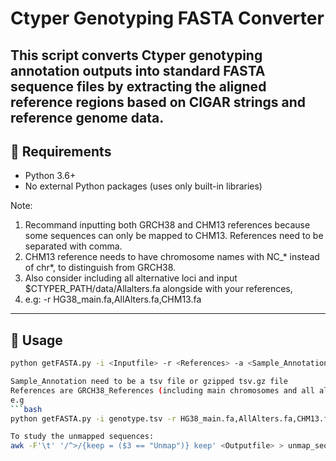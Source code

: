 # Ctyper Genotyping FASTA Converter

This script converts Ctyper genotyping annotation outputs into standard FASTA sequence files by extracting the aligned reference regions based on CIGAR strings and reference genome data.
---

## 🔧 Requirements

- Python 3.6+
- No external Python packages (uses only built-in libraries)

Note:
1. Recommand inputting both GRCH38 and CHM13 references because some sequences can only be mapped to CHM13. References need to be separated with comma.
2. CHM13 reference needs to have chromosome names with NC_* instead of chr*, to distinguish from GRCH38.
3. Also consider including all alternative loci and input $CTYPER_PATH/data/Allalters.fa alongside with your references,
4. e.g:  -r HG38_main.fa,AllAlters.fa,CHM13.fa
---

## 🚀 Usage

```bash
python getFASTA.py -i <Inputfile> -r <References> -a <Sample_Annotation> -o <Outputfile>

Sample_Annotation need to be a tsv file or gzipped tsv.gz file
References are GRCH38_References (including main chromosomes and all alternative loci) ,can be single or multiple fasta files (comma separated).
e.g 
```bash
python getFASTA.py -i genotype.tsv -r HG38_main.fa,AllAlters.fa,CHM13.fa -a PangenomeAlleles_annotationfix.tsv.gz -o output.fa

To study the unmapped sequences:
awk -F'\t' '/^>/{keep = ($3 == "Unmap")} keep' <Outputfile> > unmap_sequences.fa
